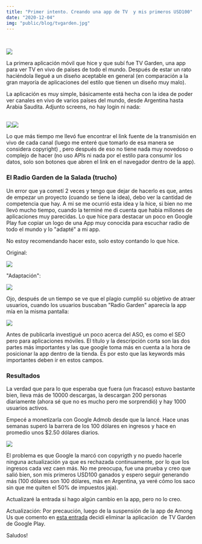 ```yaml
---
title: "Primer intento. Creando una app de TV  y mis primeros USD100"
date: "2020-12-04"
img: "public/blog/tvgarden.jpg"
---
```


   

[![](https://blogger.googleusercontent.com/img/b/R29vZ2xl/AVvXsEj3W9HDGMCFG9TE5kkRy2P2iolAG6M1-kPT1ynxkvfXc-R3C4z73pQ14ccV_8F_GkUEBv5pwViaqEqJSzCRFTEBEVeJTXlv_WGT0nIFGc7DFOn3dJw5vNdsIp5eq69IBGQx2PBn_lMZb3sY/w621-h302/graficodefunciones.jpg)](https://blogger.googleusercontent.com/img/b/R29vZ2xl/AVvXsEj3W9HDGMCFG9TE5kkRy2P2iolAG6M1-kPT1ynxkvfXc-R3C4z73pQ14ccV_8F_GkUEBv5pwViaqEqJSzCRFTEBEVeJTXlv_WGT0nIFGc7DFOn3dJw5vNdsIp5eq69IBGQx2PBn_lMZb3sY/s1024/graficodefunciones.jpg)





La primera aplicación móvil que hice y que subí fue TV Garden, una app para ver TV en vivo de países de todo el mundo. Después de estar un rato haciéndola llegué a un diseño aceptable en general (en comparación a la gran mayoría de aplicaciones del estilo que tienen un diseño muy malo).



La aplicación es muy simple, básicamente está hecha con la idea de poder ver canales en vivo de varios países del mundo, desde Argentina hasta Arabia Saudita. Adjunto screens, no hay login ni nada: 

  
  

[  
![](https://blogger.googleusercontent.com/img/b/R29vZ2xl/AVvXsEjN4wI9kfN2lXVmVFKL1IqKC7GJBuIRxP9mh8i9Ei-5_IXHJ9wsIyTeUQQlK4eQIFPuFfvnDtszEnhCPtW3V5E7wieWYIvDh24P1LV4JhnIngdbhc6VoNwDruOVzypH8hP_LCVTYT-4niUa/s320/WhatsApp+Image+2020-12-04+at+7.31.01+PM.jpeg)](https://blogger.googleusercontent.com/img/b/R29vZ2xl/AVvXsEjN4wI9kfN2lXVmVFKL1IqKC7GJBuIRxP9mh8i9Ei-5_IXHJ9wsIyTeUQQlK4eQIFPuFfvnDtszEnhCPtW3V5E7wieWYIvDh24P1LV4JhnIngdbhc6VoNwDruOVzypH8hP_LCVTYT-4niUa/s1280/WhatsApp+Image+2020-12-04+at+7.31.01+PM.jpeg)[![](https://blogger.googleusercontent.com/img/b/R29vZ2xl/AVvXsEj8BuHufXloj8Kj4lJZeyW9Lb3Nd7WWUO0CeDwbWjM6seqdRap8o7XoHQs4q9zCgav4okOzKAswBdAkMCSPbQBk0BKLzXDHLugKJ_nPMY1sLYGfRiWmFpzJ_MOy208OtXpb5rEEsSNTin9g/s320/WhatsApp+Image+2020-12-04+at+7.19.15+PM+%25281%2529.jpeg)](https://blogger.googleusercontent.com/img/b/R29vZ2xl/AVvXsEj8BuHufXloj8Kj4lJZeyW9Lb3Nd7WWUO0CeDwbWjM6seqdRap8o7XoHQs4q9zCgav4okOzKAswBdAkMCSPbQBk0BKLzXDHLugKJ_nPMY1sLYGfRiWmFpzJ_MOy208OtXpb5rEEsSNTin9g/s1280/WhatsApp+Image+2020-12-04+at+7.19.15+PM+%25281%2529.jpeg)



Lo que más tiempo me llevó fue encontrar el link fuente de la transmisión en vivo de cada canal (luego me enteré que tomarlo de esa manera se considera copyright) , pero después de eso no tiene nada muy novedoso o complejo de hacer (no uso APIs ni nada por el estilo para consumir los datos, solo son botones que abren el link en el navegador dentro de la app).

### El Radio Garden de la Salada (trucho)

Un error que ya cometí 2 veces y tengo que dejar de hacerlo es que, antes de empezar un proyecto (cuando se tiene la idea), debo ver la cantidad de competencia que hay. A mi se me ocurrió esta idea y la hice, si bien no me llevó mucho tiempo, cuando la terminé me di cuenta que había millones de aplicaciones muy parecidas. Lo que hice para destacar un poco en Google Play fue copiar un logo de una App muy conocida para escuchar radio de todo el mundo y lo "adapté" a mi app.

No estoy recomendando hacer esto, solo estoy contando lo que hice.



Original: 

[![](https://blogger.googleusercontent.com/img/b/R29vZ2xl/AVvXsEhF0Kn9ezXA3qZ7EPO3YdRYO7DFRBGW1pybw2AoAXUM6ivh82srQ9l1rA9Z2-kHfiSUpTmyjg0iQtuJlxgorKdaiYHdAZhNsTDJTnmSRJwhnwY9TgVmmhSGT8wXSc_ts6QAb-mUWe7QoxQi/s320/ficha+radio+garden.png)](https://blogger.googleusercontent.com/img/b/R29vZ2xl/AVvXsEhF0Kn9ezXA3qZ7EPO3YdRYO7DFRBGW1pybw2AoAXUM6ivh82srQ9l1rA9Z2-kHfiSUpTmyjg0iQtuJlxgorKdaiYHdAZhNsTDJTnmSRJwhnwY9TgVmmhSGT8wXSc_ts6QAb-mUWe7QoxQi/s744/ficha+radio+garden.png)



"Adaptación":

  

[![](https://blogger.googleusercontent.com/img/b/R29vZ2xl/AVvXsEj2nE-8Cfas7UhTTwshC0D2aV2h5BkCr0WdtFc4GGNM4SPqghxBbJ9JZdcJxHWfRoYLXcSxjO-cp6y5BiLuH-_p1Zqu2ntTtWlaJI0QEwjSy6PF5KV9e-OdVDs3CsyPPh-TQ8d2NWsmOIip/s320/ficha+tv+garden.png)](https://blogger.googleusercontent.com/img/b/R29vZ2xl/AVvXsEj2nE-8Cfas7UhTTwshC0D2aV2h5BkCr0WdtFc4GGNM4SPqghxBbJ9JZdcJxHWfRoYLXcSxjO-cp6y5BiLuH-_p1Zqu2ntTtWlaJI0QEwjSy6PF5KV9e-OdVDs3CsyPPh-TQ8d2NWsmOIip/s759/ficha+tv+garden.png)



Ojo, después de un tiempo se ve que el plagio cumplió su objetivo de atraer usuarios, cuando los usuarios buscaban "Radio Garden" aparecía la app mía en la misma pantalla:



[![](https://blogger.googleusercontent.com/img/b/R29vZ2xl/AVvXsEgMGGTXBm86Jg7dmRzm5UMtCwCVXIY_z7uxku7hzVuDC2_TF5hQYebPM9CMfxB4AxWnvW-H065VZYvgxzFAfkwnoW-vwl5u5c3KBa7leX9FMA2bjOlczh1HrdIi8FRwSVg4AfjX7hch0beJ/w537-h163/busqueda.png)](https://blogger.googleusercontent.com/img/b/R29vZ2xl/AVvXsEgMGGTXBm86Jg7dmRzm5UMtCwCVXIY_z7uxku7hzVuDC2_TF5hQYebPM9CMfxB4AxWnvW-H065VZYvgxzFAfkwnoW-vwl5u5c3KBa7leX9FMA2bjOlczh1HrdIi8FRwSVg4AfjX7hch0beJ/s1337/busqueda.png)







Antes de publicarla investigué un poco acerca del ASO, es como el SEO pero para aplicaciones móviles. El título y la descripción corta son las dos partes más importantes y las que google toma más en cuenta a la hora de posicionar la app dentro de la tienda. Es por esto que las keywords más importantes deben ir en estos campos. 

  

### Resultados

La verdad que para lo que esperaba que fuera (un fracaso) estuvo bastante bien, lleva más de 10000 descargas, la descargan 200 personas diariamente (ahora sé que no es mucho pero me sorprendió) y hay 1000 usuarios activos. 

  

Empecé a monetizarla con Google Admob desde que la lancé. Hace unas semanas superó la barrera de los 100 dólares en ingresos y hace en promedio unos $2.50 dólares diarios. 

  

[![](https://blogger.googleusercontent.com/img/b/R29vZ2xl/AVvXsEgMIAX4LxhM9XKhF-Hj0MXdiaPP9CSAk2KRCLN-4dHLOnAoxoaL7eymHBNNJwd3qW9x9v18s_41H8RzzdEB_vuskvNrak_TWmrWjt4xvq_uXTx0f9L7_aUNtbx57WJq9_ssfqSnAWKN0Bf9/w575-h106/resultados.png)](https://blogger.googleusercontent.com/img/b/R29vZ2xl/AVvXsEgMIAX4LxhM9XKhF-Hj0MXdiaPP9CSAk2KRCLN-4dHLOnAoxoaL7eymHBNNJwd3qW9x9v18s_41H8RzzdEB_vuskvNrak_TWmrWjt4xvq_uXTx0f9L7_aUNtbx57WJq9_ssfqSnAWKN0Bf9/s946/resultados.png)







El problema es que Google la marcó con copyrigth y no puedo hacerle ninguna actualización ya que es rechazada continuamente, por lo que los ingresos cada vez caen más. No me preocupa, fue una prueba y creo que salió bien, son mis primeros USD100 ganados y espero seguir generando más (100 dólares son 100 dólares, más en Argentina, ya veré cómo los saco sin que me quiten el 50% de impuestos jaja).



Actualizaré la entrada si hago algún cambio en la app, pero no lo creo.



Actualización: Por precaución, luego de la suspensión de la app de Among Us que comento en [esta entrada](https://bautistamendibe.blogspot.com/2021/04/google-y-sus-politicas-limitacion-de.html) decidí eliminar la aplicación  de TV Garden de Google Play.



Saludos!